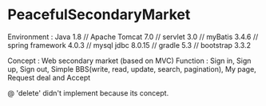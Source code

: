 # PeacefulSecondaryMarket

Environment : Java 1.8 // Apache Tomcat 7.0 // servlet 3.0 
            // myBatis 3.4.6  // spring framework 4.0.3 // mysql jdbc 8.0.15 // gradle 5.3
            // bootstrap 3.3.2

Concept : Web secondary market (based on MVC)
Function : Sign in, Sign up, Sign out, Simple BBS(write, read, update, search, pagination), My page, Request deal and Accept

@ 'delete' didn't implement because its concept.
